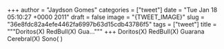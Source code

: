 
+++
author = "Jaydson Gomes"
categories = ["tweet"]
date = "Tue Jan 18 05:10:27 +0000 2011"
draft = false
image = "{TWEET_IMAGE}"
slug = "36e8fdc82a4efe4462fa6997b63d15cdb43786f5"
tags = ["tweet"]
title = """Doritos(X) RedBull(X) Gua..."""
+++
Doritos(X) RedBull(X) Guarana Cerebral(X) Sono( )
